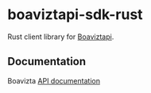 # boaviztapi-sdk-rust

Rust client library for [Boaviztapi](https://github.com/Boavizta/boaviztapi).

## Documentation

Boavizta [API documentation](https://doc.api.boavizta.org/)
